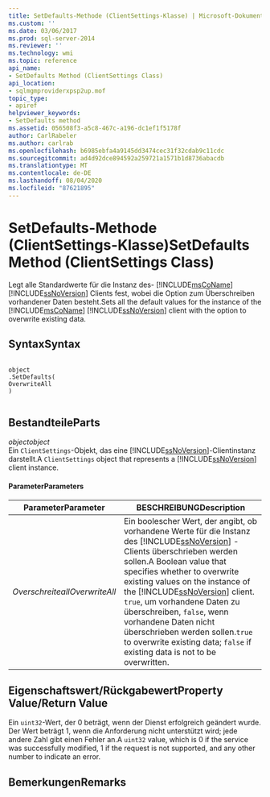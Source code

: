 ```yaml
---
title: SetDefaults-Methode (ClientSettings-Klasse) | Microsoft-Dokumentation
ms.custom: ''
ms.date: 03/06/2017
ms.prod: sql-server-2014
ms.reviewer: ''
ms.technology: wmi
ms.topic: reference
api_name:
- SetDefaults Method (ClientSettings Class)
api_location:
- sqlmgmproviderxpsp2up.mof
topic_type:
- apiref
helpviewer_keywords:
- SetDefaults method
ms.assetid: 056508f3-a5c8-467c-a196-dc1ef1f5178f
author: CarlRabeler
ms.author: carlrab
ms.openlocfilehash: b6985ebfa4a9145dd3474cec31f32cdab9c11cdc
ms.sourcegitcommit: ad4d92dce894592a259721a1571b1d8736abacdb
ms.translationtype: MT
ms.contentlocale: de-DE
ms.lasthandoff: 08/04/2020
ms.locfileid: "87621895"
---
```

# <a name="setdefaults-method-clientsettings-class"></a><span data-ttu-id="2263f-102">SetDefaults-Methode (ClientSettings-Klasse)</span><span class="sxs-lookup"><span data-stu-id="2263f-102">SetDefaults Method (ClientSettings Class)</span></span>
  <span data-ttu-id="2263f-103">Legt alle Standardwerte für die Instanz des- [!INCLUDE[msCoName](../../includes/msconame-md.md)] [!INCLUDE[ssNoVersion](../../includes/ssnoversion-md.md)] Clients fest, wobei die Option zum Überschreiben vorhandener Daten besteht.</span><span class="sxs-lookup"><span data-stu-id="2263f-103">Sets all the default values for the instance of the [!INCLUDE[msCoName](../../includes/msconame-md.md)] [!INCLUDE[ssNoVersion](../../includes/ssnoversion-md.md)] client with the option to overwrite existing data.</span></span>  
  
## <a name="syntax"></a><span data-ttu-id="2263f-104">Syntax</span><span class="sxs-lookup"><span data-stu-id="2263f-104">Syntax</span></span>  
  
```  
  
object  
.SetDefaults(  
OverwriteAll  
)  
  
```  
  
## <a name="parts"></a><span data-ttu-id="2263f-105">Bestandteile</span><span class="sxs-lookup"><span data-stu-id="2263f-105">Parts</span></span>  
 <span data-ttu-id="2263f-106">*object*</span><span class="sxs-lookup"><span data-stu-id="2263f-106">*object*</span></span>  
 <span data-ttu-id="2263f-107">Ein `ClientSettings`-Objekt, das eine [!INCLUDE[ssNoVersion](../../includes/ssnoversion-md.md)]-Clientinstanz darstellt.</span><span class="sxs-lookup"><span data-stu-id="2263f-107">A `ClientSettings` object that represents a [!INCLUDE[ssNoVersion](../../includes/ssnoversion-md.md)] client instance.</span></span>  
  
#### <a name="parameters"></a><span data-ttu-id="2263f-108">Parameter</span><span class="sxs-lookup"><span data-stu-id="2263f-108">Parameters</span></span>  
  
|<span data-ttu-id="2263f-109">Parameter</span><span class="sxs-lookup"><span data-stu-id="2263f-109">Parameter</span></span>|<span data-ttu-id="2263f-110">BESCHREIBUNG</span><span class="sxs-lookup"><span data-stu-id="2263f-110">Description</span></span>|  
|---------------|-----------------|  
|<span data-ttu-id="2263f-111">*Overschreiteall*</span><span class="sxs-lookup"><span data-stu-id="2263f-111">*OverwriteAll*</span></span>|<span data-ttu-id="2263f-112">Ein boolescher Wert, der angibt, ob vorhandene Werte für die Instanz des [!INCLUDE[ssNoVersion](../../includes/ssnoversion-md.md)] -Clients überschrieben werden sollen.</span><span class="sxs-lookup"><span data-stu-id="2263f-112">A Boolean value that specifies whether to overwrite existing values on the instance of the [!INCLUDE[ssNoVersion](../../includes/ssnoversion-md.md)] client.</span></span> <span data-ttu-id="2263f-113">`true`, um vorhandene Daten zu überschreiben, `false`, wenn vorhandene Daten nicht überschrieben werden sollen.</span><span class="sxs-lookup"><span data-stu-id="2263f-113">`true` to overwrite existing data; `false` if existing data is not to be overwritten.</span></span>|  
  
## <a name="property-valuereturn-value"></a><span data-ttu-id="2263f-114">Eigenschaftswert/Rückgabewert</span><span class="sxs-lookup"><span data-stu-id="2263f-114">Property Value/Return Value</span></span>  
 <span data-ttu-id="2263f-115">Ein `uint32`-Wert, der 0 beträgt, wenn der Dienst erfolgreich geändert wurde. Der Wert beträgt 1, wenn die Anforderung nicht unterstützt wird; jede andere Zahl gibt einen Fehler an.</span><span class="sxs-lookup"><span data-stu-id="2263f-115">A `uint32` value, which is 0 if the service was successfully modified, 1 if the request is not supported, and any other number to indicate an error.</span></span>  
  
## <a name="remarks"></a><span data-ttu-id="2263f-116">Bemerkungen</span><span class="sxs-lookup"><span data-stu-id="2263f-116">Remarks</span></span>  
  
